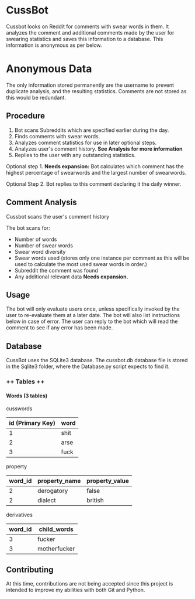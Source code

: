 # CussBot

Cussbot looks on Reddit for comments with swear words in them. It analyzes the comment
and additional comments made by the user for swearing statistics and saves this information 
to a database. This information is anonymous as per below. 

# Anonymous Data

The only information stored permanently are the username to prevent duplicate analysis, 
and the resulting statistics. Comments are not stored as this would be redundant.

## Procedure

1. Bot scans Subreddits which are specified earlier during the day. 
2. Finds comments with swear words. 
3. Analyzes comment statistics for use in later optional steps.
4. Analyzes user's comment history. **See Analysis for more information**
5. Replies to the user with any outstanding statistics.

Optional step 1. **Needs expansion:** Bot calculates which comment has the highest percentage of swearwords and the largest number
of swearwords. 

Optional Step 2. Bot replies to this comment declaring it the daily winner.

## Comment Analysis

Cussbot scans the user's comment history 

The bot scans for:

- Number of words
- Number of swear words
- Swear word diversity
- Swear words used (stores only one instance per comment as this will be used to 
calculate the most used swear words in order.)
- Subreddit the comment was found
- Any additional relevant data **Needs expansion.**

## Usage

The bot will only evaluate users once, unless specifically invoked by the user to 
re-evaluate them at a later date. The bot will also list instructions below in case
of error. The user can reply to the bot which will read the comment to see if any
error has been made. 

## Database

CussBot uses the SQLite3 database. The cussbot.db database file is stored in the Sqlite3
folder, where the Database.py script expects to find it. 

### ++ Tables ++

#### Words (3 tables)

cusswords

| id (Primary Key)| word  |
| --------------- | ----- |
| 1               | shit  |
| 2               | arse  |
| 3               | fuck  |

property

| word_id | property_name | property_value |
| ------- | ------------- | -------------- |
| 2       | derogatory    | false          |
| 2       | dialect       | british        |

derivatives

| word_id | child_words  |
| ------- | ------------ |
| 3       | fucker       |
| 3       | motherfucker | 


## Contributing

At this time, contributions are not being accepted since this project is intended 
to improve my abilities with both Git and Python. 